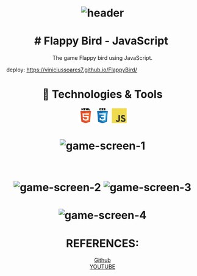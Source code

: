<h1 align="center" ><img src="https://github.com/viniciussoares7/FlappyBird/blob/main/assets/images/header.png" alt="header"  width="400px" height="auto"/></h1>

<div><h1 align="center"> 
# Flappy Bird - JavaScript <img >
  </div></h1> 
<p align="center"> 
The game Flappy bird using JavaScript. </p>

deploy: https://viniciussoares7.github.io/FlappyBird/




<h1 align="center" >🔧 Technologies & Tools</h1>

<div align= "center"> <img src="https://raw.githubusercontent.com/devicons/devicon/master/icons/html5/html5-original-wordmark.svg" alt="html5" width="40" height="40"/> <a href="https://www.w3schools.com/css/" target="_blank"> <img src="https://raw.githubusercontent.com/devicons/devicon/master/icons/css3/css3-original-wordmark.svg" alt="css3" width="40" height="40"/></a>  <a href="https://developer.mozilla.org/en-US/docs/Web/JavaScript" target="_blank"><img src="https://raw.githubusercontent.com/devicons/devicon/master/icons/javascript/javascript-original.svg" alt="javascript" width="40" height="40"/></a>  

<h1 align="center" ><img src="https://github.com/viniciussoares7/FlappyBird/blob/main/assets/images/game-screen-1.jpg" alt="game-screen-1"  width="300px" height="auto"/></h1> <br>

<h1 align="center" ><img src="https://github.com/viniciussoares7/FlappyBird/blob/main/assets/images/game-screen-2.jpg" alt="game-screen-2" width="300px" height="auto"/> <img src="https://github.com/viniciussoares7/FlappyBird/blob/main/assets/images/game-screen-3.jpg" alt="game-screen-3"  width="300px" height="auto"/></h1>



<h1 align="center" ><img src="https://github.com/viniciussoares7/FlappyBird/blob/main/assets/images/game-screen-4.jpg" alt="game-screen-4"  width="300px" height="auto"/></h1>
  
  

  
<h1 align="center">REFERENCES:</h1>
  <div align="center">
<a href="https://github.com/omariosouto/flappy-bird-devsoutinho">Github</a></div>
<div align="center">
<a href="https://www.youtube.com/watch?v=jOAU81jdi-c&list=PLTcmLKdIkOWmeNferJ292VYKBXydGeDej">YOUTUBE</a>
</div>

